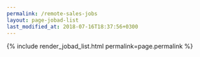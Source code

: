 ```yaml
---
permalink: /remote-sales-jobs
layout: page-jobad-list
last_modified_at: 2018-07-16T18:37:56+0300
---
```

{% include render_jobad_list.html permalink=page.permalink %}

